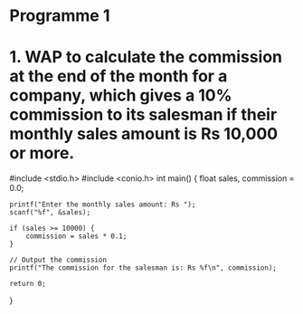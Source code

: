 # Programme 1

# 1.	WAP to calculate the commission at the end of the month for a company, which gives a 10% commission to its salesman if their monthly sales amount is Rs 10,000 or more.  

#include <stdio.h>
#include <conio.h>
int main() {
    float sales, commission = 0.0;

    printf("Enter the monthly sales amount: Rs ");
    scanf("%f", &sales);

    if (sales >= 10000) {
        commission = sales * 0.1;
    }

    // Output the commission
    printf("The commission for the salesman is: Rs %f\n", commission);

    return 0;
}